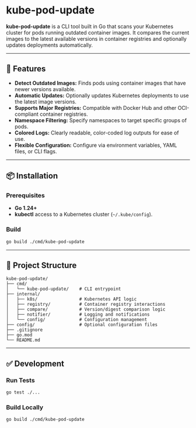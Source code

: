 # kube-pod-update

**kube-pod-update** is a CLI tool built in Go that scans your Kubernetes cluster for pods running outdated container images. It compares the current images to the latest available versions in container registries and optionally updates deployments automatically.

---

## 🚀 Features

- **Detect Outdated Images:** Finds pods using container images that have newer versions available.
- **Automatic Updates:** Optionally updates Kubernetes deployments to use the latest image versions.
- **Supports Major Registries:** Compatible with Docker Hub and other OCI-compliant container registries.
- **Namespace Filtering:** Specify namespaces to target specific groups of pods.
- **Colored Logs:** Clearly readable, color-coded log outputs for ease of use.
- **Flexible Configuration:** Configure via environment variables, YAML files, or CLI flags.

---

## 📦 Installation

### Prerequisites

- **Go 1.24+**
- **kubectl** access to a Kubernetes cluster (`~/.kube/config`).

### Build

```bash
go build ./cmd/kube-pod-update
```

---

## 📂 Project Structure

```text
kube-pod-update/
├── cmd/
│   └── kube-pod-update/    # CLI entrypoint
├── internal/
│   ├── k8s/                # Kubernetes API logic
│   ├── registry/           # Container registry interactions
│   ├── compare/            # Version/digest comparison logic
│   ├── notifier/           # Logging and notifications
│   └── config/             # Configuration management
├── config/                 # Optional configuration files
├── .gitignore
├── go.mod
└── README.md
```

---

## ✅ Development

### Run Tests

```bash
go test ./...
```

### Build Locally

```bash
go build ./cmd/kube-pod-update
```